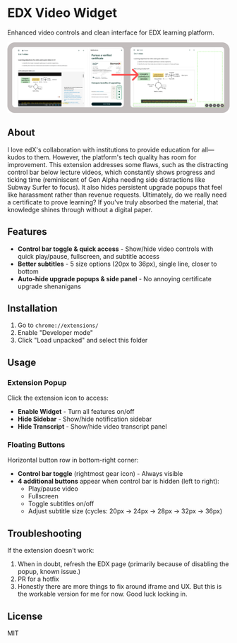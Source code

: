 # EDX Video Widget

Enhanced video controls and clean interface for EDX learning platform.


![EDX Video Widget Interface](diagram.png)

## About

I love edX's collaboration with institutions to provide education for all—kudos to them. However, the platform's tech quality has room for improvement. This extension addresses some flaws, such as the distracting control bar below lecture videos, which constantly shows progress and ticking time (reminiscent of Gen Alpha needing side distractions like Subway Surfer to focus). It also hides persistent upgrade popups that feel like harassment rather than revenue requests. Ultimately, do we really need a certificate to prove learning? If you've truly absorbed the material, that knowledge shines through without a digital paper.

## Features
- **Control bar toggle & quick access** - Show/hide video controls with quick play/pause, fullscreen, and subtitle access
- **Better subtitles** - 5 size options (20px to 36px), single line, closer to bottom
- **Auto-hide upgrade popups & side panel** - No annoying certificate upgrade shenanigans

## Installation

1. Go to `chrome://extensions/`
2. Enable "Developer mode"
3. Click "Load unpacked" and select this folder

## Usage

### Extension Popup
Click the extension icon to access:
- **Enable Widget** - Turn all features on/off
- **Hide Sidebar** - Show/hide notification sidebar
- **Hide Transcript** - Show/hide video transcript panel

### Floating Buttons
Horizontal button row in bottom-right corner:
- **Control bar toggle** (rightmost gear icon) - Always visible
- **4 additional buttons** appear when control bar is hidden (left to right):
  - Play/pause video
  - Fullscreen
  - Toggle subtitles on/off
  - Adjust subtitle size (cycles: 20px → 24px → 28px → 32px → 36px)

## Troubleshooting

If the extension doesn't work:
1. When in doubt, refresh the EDX page (primarily because of disabling the popup, known issue.)
2. PR for a hotfix
3. Honestly there are more things to fix around iframe and UX. But this is the workable version for me for now. Good luck locking in.

## License

MIT